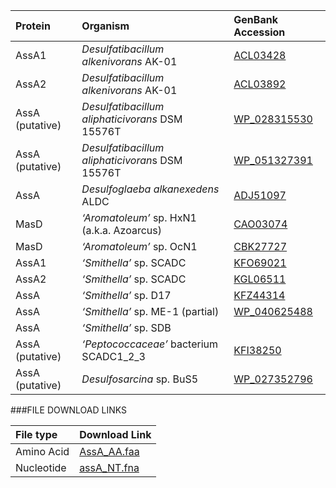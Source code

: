 Protein | Organism | GenBank Accession |
 :--- | :--- | :--- |
| AssA1 | *Desulfatibacillum alkenivorans* AK-01 | [ACL03428](http://www.ncbi.nlm.nih.gov/protein/ACL03428) |
| AssA2 | *Desulfatibacillum alkenivorans* AK-01 | [ACL03892](http://www.ncbi.nlm.nih.gov/protein/ACL03892) |
| AssA (putative) | *Desulfatibacillum aliphaticivorans* DSM 15576T | [WP_028315530](http://www.ncbi.nlm.nih.gov/protein/WP_028315530) |
| AssA (putative) | *Desulfatibacillum aliphaticivoran*s DSM 15576T | [WP_051327391](http://www.ncbi.nlm.nih.gov/protein/WP_051327391) |
| AssA | *Desulfoglaeba alkanexedens* ALDC | [ADJ51097](http://www.ncbi.nlm.nih.gov/protein/ADJ51097) |
| MasD | *‘Aromatoleum’* sp. HxN1 (a.k.a. Azoarcus) | [CAO03074](http://www.ncbi.nlm.nih.gov/protein/CAO03074) |
| MasD | *‘Aromatoleum’* sp. OcN1 | [CBK27727](http://www.ncbi.nlm.nih.gov/protein/CBK27727) |
| AssA1 | *‘Smithella’* sp.  SCADC | [KFO69021](http://www.ncbi.nlm.nih.gov/protein/KFO69021) |
| AssA2 | *‘Smithella’* sp.  SCADC | [KGL06511](http://www.ncbi.nlm.nih.gov/protein/KGL06511) |
| AssA | *‘Smithella’* sp.  D17 | [KFZ44314](http://www.ncbi.nlm.nih.gov/protein/KFZ44314) |
| AssA | *‘Smithella’* sp.  ME-1 (partial) | [WP_040625488 ](http://www.ncbi.nlm.nih.gov/protein/WP_040625488) |
| AssA | *‘Smithella’* sp.  SDB | [](http://www.ncbi.nlm.nih.gov/protein/) |
| AssA (putative) | *‘Peptococcaceae’* bacterium SCADC1_2_3 | [KFI38250](http://www.ncbi.nlm.nih.gov/protein/KFI38250) |
| AssA (putative) | *Desulfosarcina* sp. BuS5 | [WP_027352796](http://www.ncbi.nlm.nih.gov/protein/WP_027352796) |

###FILE DOWNLOAD LINKS

 File type | Download Link |
 :--- | :---------- | 
| Amino Acid | [AssA_AA.faa](amino_acid/AssA_AA.faa) |
| Nucleotide | [assA_NT.fna](nucleotide/assA_NT.fna) |
